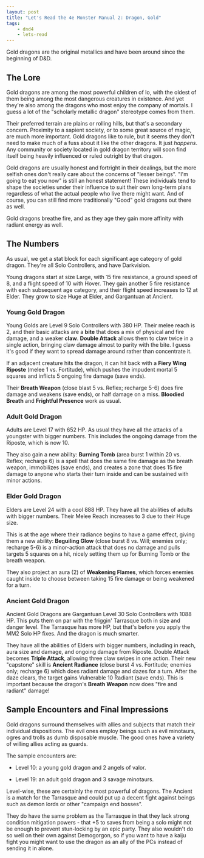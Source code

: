```yaml
---
layout: post
title: "Let's Read the 4e Monster Manual 2: Dragon, Gold"
tags:
    - dnd4
    - lets-read
---
```


Gold dragons are the original metallics and have been around since the beginning
of D&D.

## The Lore

Gold dragons are among the most powerful children of Io, with the oldest of them
being among the most dangerous creatures in existence. And yet they're also
among the dragons who most enjoy the company of mortals. I guess a lot of the
"scholarly metallic dragon" stereotype comes from them.

Their preferred terrain are plains or rolling hills, but that's a secondary
concern. Proximity to a sapient society, or to some great source of magic, are
much more important. Gold dragons like to rule, but it seems they don't need to
make much of a fuss about it like the other dragons. It just _happens_. Any
community or society located in gold dragon territory will soon find itself
being heavily influenced or ruled outright by that dragon.

Gold dragons are usually honest and fortright in their dealings, but the more
selfish ones don't really care about the concerns of "lesser beings". "I'm going
to eat you now" is still an honest statement! These individuals tend to shape
the societies under their influence to suit their own long-term plans regardless
of what the actual people who live there might want. And of course, you can
still find more traditionally "Good" gold dragons out there as well.

Gold dragons breathe fire, and as they age they gain more affinity with radiant
energy as well.

## The Numbers

As usual, we get a stat block for each significant age category of gold
dragon. They're all Solo Controllers, and have Darkvision.

Young dragons start at size Large, with 15 fire resistance, a ground speed of 8,
and a flight speed of 10 with Hover. They gain another 5 fire resistance with
each subsequent age category, and their flight speed increases to 12 at
Elder. They grow to size Huge at Elder, and Gargantuan at Ancient.

### Young Gold Dragon

Young Golds are Level 9 Solo Controllers with 380 HP. Their melee reach is 2,
and their basic attacks are a **bite** that does a mix of physical and fire
damage, and a weaker **claw**. **Double Attack** allows them to claw twice in a
single action, bringing claw damage almost to parity with the bite. I guess it's
good if they want to spread damage around rather than concentrate it.

If an adjacent creature hits the dragon, it can hit back with a **Fiery Wing
Riposte** (melee 1 vs. Fortitude), which pushes the impudent mortal 5 squares
and inflicts 5 ongoing fire damage (save ends).

Their **Breath Weapon** (close blast 5 vs. Reflex; recharge 5-6) does fire
damage and weakens (save ends), or half damage on a miss. **Bloodied Breath**
and **Frightful Presence** work as usual.

### Adult Gold Dragon

Adults are Level 17 with 652 HP. As usual they have all the attacks of a
youngster with bigger numbers. This includes the ongoing damage from the
Riposte, which is now 10.

They also gain a new ability: **Burning Tomb** (area burst 1 within 20
vs. Reflex; recharge 6) is a spell that does the same fire damage as the breath
weapon, immobilizes (save ends), and creates a zone that does 15 fire damage to
anyone who starts their turn inside and can be sustained with minor actions.

### Elder Gold Dragon

Elders are Level 24 with a cool 888 HP. They have all the abilities of adults
with bigger numbers. Their Melee Reach increases to 3 due to their Huge size.

This is at the age where their radiance begins to have a game effect, giving
them a new ability: **Beguiling Glow** (close burst 8 vs. Will; enemies only;
recharge 5-6) is a minor-action attack that does no damage and pulls targets 5
squares on a hit, nicely setting them up for Burning Tomb or the breath weapon.

They also project an aura (2) of **Weakening Flames**, which forces enemies
caught inside to choose between taking 15 fire damage or being weakened for a
turn.

### Ancient Gold Dragon

Ancient Gold Dragons are Gargantuan Level 30 Solo Controllers with 1088 HP. This
puts them on par with the friggin' Tarrasque both in size and danger level. The
Tarrasque has more HP, but that's before you apply the MM2 Solo HP fixes. And
the dragon is much smarter.

They have all the abilities of Elders with bigger numbers, including in reach,
aura size and damage, and ongoing damage from Riposte. Double Attack becomes
**Triple Attack**, allowing three claw swipes in one action. Their new
"capstone" skill is **Ancient Radiance** (close burst 4 vs. Fortitude; enemies
only; recharge 6) which does radiant damage and dazes for a turn. After the daze
clears, the target gains Vulnerable 10 Radiant (save ends). This is important
because the dragon's **Breath Weapon** now does "fire and radiant" damage!

## Sample Encounters and Final Impressions

Gold dragons surround themselves with allies and subjects that match their
individual dispositions. The evil ones employ beings such as evil minotaurs,
ogres and trolls as dumb disposable muscle. The good ones have a variety of
willing allies acting as guards.

The sample encounters are:

- Level 10: a young gold dragon and 2 angels of valor.

- Level 19: an adult gold dragon and 3 savage minotaurs.

Level-wise, these are certainly the most powerful of dragons. The Ancient is a
match for the Tarrasque and could put up a decent fight against beings such as
demon lords or other "campaign end bosses".

They do have the same problem as the Tarrasque in that they lack strong
condition mitigation powers - that +5 to saves from being a solo might not be
enough to prevent stun-locking by an epic party. They also wouldn't do so well
on their own against Demogorgon, so if you want to have a kaiju fight you might
want to use the dragon as an ally of the PCs instead of sending it in alone.
